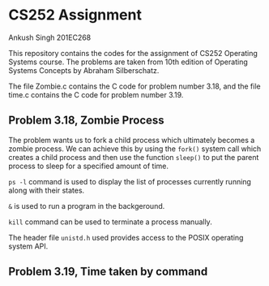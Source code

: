 # CS252 Assignment
Ankush Singh
201EC268

This repository contains the codes for the assignment of CS252 Operating Systems course. The problems are taken from 10th edition of Operating Systems Concepts by Abraham Silberschatz.

The file Zombie.c contains the C code for problem number 3.18, and the file time.c contains the C code for problem number 3.19.

## Problem 3.18, Zombie Process

The problem wants us to fork a child process which ultimately becomes a zombie process. 
We can achieve this by using the `fork()` system call which creates a child process and then use the function `sleep()` to put the parent process to sleep for a specified amount of time. 

`ps -l` command is used to display the list of processes currently running along with their states.

`&` is used to run a program in the backgeround.

`kill` command can be used to terminate a process manually.

The header file `unistd.h` used provides access to the POSIX operating system API.
 
 
 ## Problem 3.19, Time taken by command
 
 

